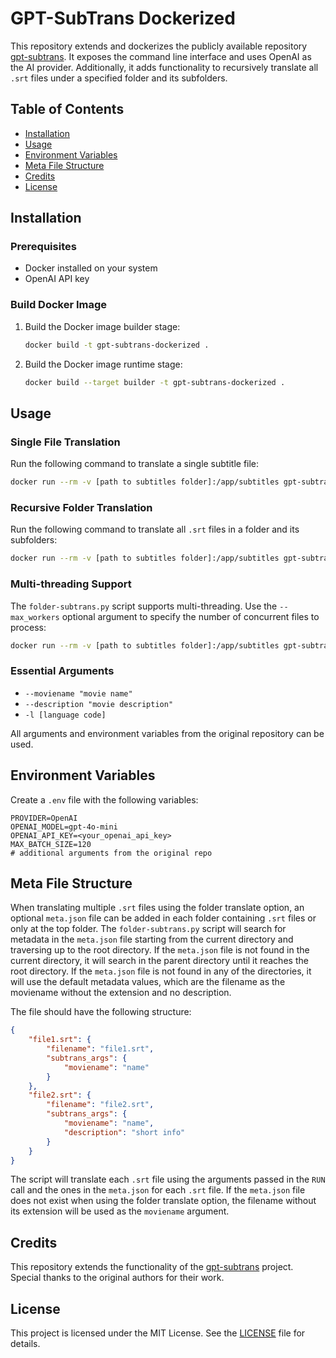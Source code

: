 # GPT-SubTrans Dockerized

This repository extends and dockerizes the publicly available repository [gpt-subtrans](https://github.com/machinewrapped/gpt-subtrans). It exposes the command line interface and uses OpenAI as the AI provider. Additionally, it adds functionality to recursively translate all `.srt` files under a specified folder and its subfolders.

## Table of Contents

- [Installation](#installation)
- [Usage](#usage)
- [Environment Variables](#environment-variables)
- [Meta File Structure](#meta-file-structure)
- [Credits](#credits)
- [License](#license)

## Installation

### Prerequisites

- Docker installed on your system
- OpenAI API key

### Build Docker Image

1. Build the Docker image builder stage:

    ```bash
    docker build -t gpt-subtrans-dockerized .
    ```

2. Build the Docker image runtime stage:

    ```bash
    docker build --target builder -t gpt-subtrans-dockerized .
    ```

## Usage

### Single File Translation

Run the following command to translate a single subtitle file:

```bash
docker run --rm -v [path to subtitles folder]:/app/subtitles gpt-subtrans /app/subtitles/[subtitle file] [args]
```

### Recursive Folder Translation

Run the following command to translate all `.srt` files in a folder and its subfolders:

```bash
docker run --rm -v [path to subtitles folder]:/app/subtitles gpt-subtrans /app/subtitles [args]
```

### Multi-threading Support

The `folder-subtrans.py` script supports multi-threading. Use the `--max_workers` optional argument to specify the number of concurrent files to process:

```bash
docker run --rm -v [path to subtitles folder]:/app/subtitles gpt-subtrans /app/subtitles --max_workers [number of threads] [args]
```

### Essential Arguments

- `--moviename "movie name"`
- `--description "movie description"`
- `-l [language code]`

All arguments and environment variables from the original repository can be used.

## Environment Variables

Create a `.env` file with the following variables:

```env
PROVIDER=OpenAI
OPENAI_MODEL=gpt-4o-mini
OPENAI_API_KEY=<your_openai_api_key>
MAX_BATCH_SIZE=120
# additional arguments from the original repo
```

## Meta File Structure

When translating multiple `.srt` files using the folder translate option, an optional `meta.json` file can be added in each folder containing `.srt` files or only at the top folder. The `folder-subtrans.py` script will search for metadata in the `meta.json` file starting from the current directory and traversing up to the root directory. If the `meta.json` file is not found in the current directory, it will search in the parent directory until it reaches the root directory. If the `meta.json` file is not found in any of the directories, it will use the default metadata values, which are the filename as the moviename without the extension and no description.

The file should have the following structure:

```json
{
    "file1.srt": {
        "filename": "file1.srt",
        "subtrans_args": {
            "moviename": "name"
        }
    },
    "file2.srt": {
        "filename": "file2.srt",
        "subtrans_args": {
            "moviename": "name",
            "description": "short info"
        }
    }
}
```

The script will translate each `.srt` file using the arguments passed in the `RUN` call and the ones in the `meta.json` for each `.srt` file. If the `meta.json` file does not exist when using the folder translate option, the filename without its extension will be used as the `moviename` argument.

## Credits

This repository extends the functionality of the [gpt-subtrans](https://github.com/machinewrapped/gpt-subtrans) project. Special thanks to the original authors for their work.

## License

This project is licensed under the MIT License. See the [LICENSE](LICENSE) file for details.

